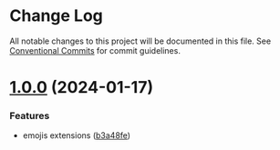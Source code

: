 # Change Log

All notable changes to this project will be documented in this file.
See [Conventional Commits](https://conventionalcommits.org) for commit guidelines.

# [1.0.0](https://github.com/malezjaa/eddies/compare/v0.1.10...v1.0.0) (2024-01-17)

### Features

- emojis extensions ([b3a48fe](https://github.com/malezjaa/eddies/commit/b3a48fe8560b2a7d41a01012c54065e55b5ef6c3))
